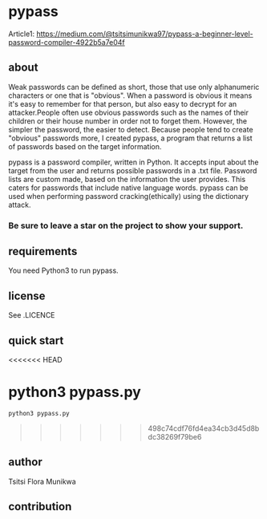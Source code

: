 # pypass

Article1: https://medium.com/@tsitsimunikwa97/pypass-a-beginner-level-password-compiler-4922b5a7e04f

## about

Weak passwords can be defined as short, those that use only alphanumeric characters or one that is "obvious". When a password is obvious it means it's easy to remember for that person, but also easy to decrypt for an attacker.People often use obvious passwords such as the names of their children or their house number in order not to forget them. However, the simpler the password, the easier to detect. Because people tend to create "obvious" passwords more, I created pypass, a program that returns a list of passwords based on the target information.

pypass is a password compiler, written in Python. It accepts input about the target from the user and returns possible passwords in a .txt file. Password lists are custom made, based on the information the user provides. This caters for passwords that include native language words. pypass can be used when performing password cracking(ethically) using the dictionary attack.

### Be sure to leave a star on the project to show your support.

## requirements

You need Python3 to run pypass.

## license

See .LICENCE 

## quick start
<<<<<<< HEAD

python3 pypass.py
=======
```
python3 pypass.py
```
>>>>>>> 498c74cdf76fd4ea34cb3d45d8bdc38269f79be6

## author

Tsitsi Flora Munikwa 

## contribution

